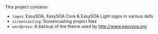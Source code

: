 This project contains:

* `logos`: EasySOA, EasySOA Core & EasySOA Light logos in various defs
* `screencasting`: Screencasting project files 
* `wordpress`: A backup of the theme used by http://www.easysoa.org
